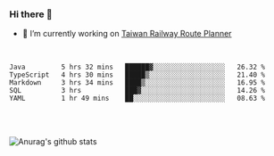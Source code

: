 ### Hi there 👋

- 🔭 I’m currently working on [Taiwan Railway Route Planner](https://github.com/Taiwan-Railway-Route-Planner)

<br/>

<!--START_SECTION:waka-->
```text
Java         5 hrs 32 mins   ██████▓░░░░░░░░░░░░░░░░░░   26.32 % 
TypeScript   4 hrs 30 mins   █████▒░░░░░░░░░░░░░░░░░░░   21.40 % 
Markdown     3 hrs 34 mins   ████▒░░░░░░░░░░░░░░░░░░░░   16.95 % 
SQL          3 hrs           ███▓░░░░░░░░░░░░░░░░░░░░░   14.26 % 
YAML         1 hr 49 mins    ██░░░░░░░░░░░░░░░░░░░░░░░   08.63 % 
```
<!--END_SECTION:waka-->

<br/>
<br/>

![Anurag's github stats](https://github-readme-stats.vercel.app/api?username=DepickereSven&show_icons=true&theme=tokyonight)



<!--
**DepickereSven/DepickereSven** is a ✨ _special_ ✨ repository because its `README.md` (this file) appears on your GitHub profile.

Here are some ideas to get you started:

- 🔭 I’m currently working on ...
- 🌱 I’m currently learning ...
- 👯 I’m looking to collaborate on ...
- 🤔 I’m looking for help with ...
- 💬 Ask me about ...
- 📫 How to reach me: ...
- 😄 Pronouns: ...
- ⚡ Fun fact: ...
-->

